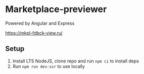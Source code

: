 # Marketplace-previewer

Powered by Angular and Express

https://mkpl-fdbck-view.ru/

## Setup
1. Install LTS NodeJS, clone repo and run `npm ci` to install deps
2. Run `npm run dev:ssr` to use locally
